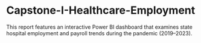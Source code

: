 # Capstone-I-Healthcare-Employment
This report features an interactive Power BI dashboard that examines state hospital employment and payroll trends during the pandemic (2019–2023). 
